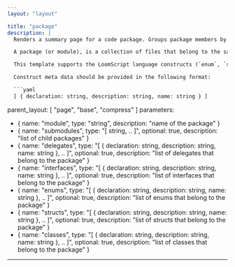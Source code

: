 ```yaml
---
layout: "layout"

title: "package"
description: |
  Renders a summary page for a code package. Groups package members by type and notes the declaring file, if provided.

  A package (or module), is a collection of files that belong to the same namespace.

  This template supports the LoomScript language constructs (`enum`, `struct`, `class`, etc.), and auto-links to the corresponding type summary page. If a type summary page cannot be located, no link will be generated.

  Construct meta data should be provided in the following format:

  ```yaml
  [ { declaration: string, description: string, name: string } ]
  ```
parent_layout: [ "page", "base", "compress" ]
parameters:
  - { name: "module", type: "string", description: "name of the package" }
  - { name: "submodules", type: "[ string, .. ]", optional: true, description: "list of child packages" }
  - { name: "delegates", type: "[ { declaration: string, description: string, name: string }, .. ]", optional: true, description: "list of delegates that belong to the package" }
  - { name: "interfaces", type: "[ { declaration: string, description: string, name: string }, .. ]", optional: true, description: "list of interfaces that belong to the package" }
  - { name: "enums", type: "[ { declaration: string, description: string, name: string }, .. ]", optional: true, description: "list of enums that belong to the package" }
  - { name: "structs", type: "[ { declaration: string, description: string, name: string }, .. ]", optional: true, description: "list of structs that belong to the package" }
  - { name: "classes", type: "[ { declaration: string, description: string, name: string }, .. ]", optional: true, description: "list of classes that belong to the package" }
---
```

